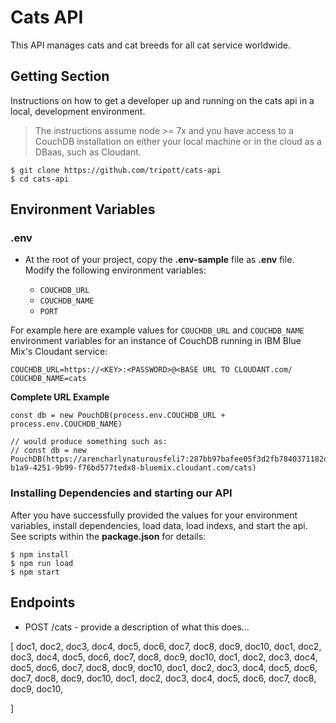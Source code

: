 # Cats API

This API manages cats and cat breeds for all cat service worldwide.

## Getting Section

Instructions on how to get a developer up and running on the cats api in a local, development environment.

> The instructions assume node >= 7x and you have access to a CouchDB installation on either your local machine or in the cloud as a DBaas, such as Cloudant.

```
$ git clone https://github.com/tripott/cats-api
$ cd cats-api
```

## Environment Variables

### **.env**

- At the root of your project, copy the **.env-sample** file as **.env** file.  Modify the following environment variables:

  - `COUCHDB_URL`
  - `COUCHDB_NAME`
  - `PORT`

For example here are example values for `COUCHDB_URL` and `COUCHDB_NAME` environment variables for an instance of CouchDB running in IBM Blue Mix's Cloudant service:

```
COUCHDB_URL=https://<KEY>:<PASSWORD>@<BASE URL TO CLOUDANT.com/
COUCHDB_NAME=cats
```

**Complete URL Example**

```
const db = new PouchDB(process.env.COUCHDB_URL + process.env.COUCHDB_NAME)

// would produce something such as:
// const db = new PouchDB(https://arencharlynaturousfeli7:287bb97bafee05f3d2fb7840371182d3d2534red@90629927-b1a9-4251-9b99-f76bd577tedx8-bluemix.cloudant.com/cats)

```

### Installing Dependencies and starting our API

After you have successfully provided the values for your environment variables, install dependencies, load data, load indexs, and start the api.  See scripts within the **package.json** for details:

```
$ npm install
$ npm run load
$ npm start
```

## Endpoints

- POST /cats  - provide a description of what this does...


[
doc1,
doc2,
doc3,
doc4,
doc5,
doc6,
doc7,
doc8,
doc9,
doc10,
doc1,
doc2,
doc3,
doc4,
doc5,
doc6,
doc7,
doc8,
doc9,
doc10,
doc1,
doc2,
doc3,
doc4,
doc5,
doc6,
doc7,
doc8,
doc9,
doc10,
doc1,
doc2,
doc3,
doc4,
doc5,
doc6,
doc7,
doc8,
doc9,
doc10,
doc1,
doc2,
doc3,
doc4,
doc5,
doc6,
doc7,
doc8,
doc9,
doc10,

]
